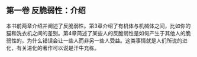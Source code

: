 ## 第一卷 反脆弱性：介绍

本书前两章介绍并阐述了反脆弱性。第3章介绍了有机体与机械体之间，比如你的猫和洗衣机之间的差别。第4章简述了某些人的反脆弱性是如何产生于其他人的脆弱性的，为什么错误会让一些人而非另一些人受益。这类事情就是人们所说的进化，有关进化的著作可以说是汗牛充栋。




